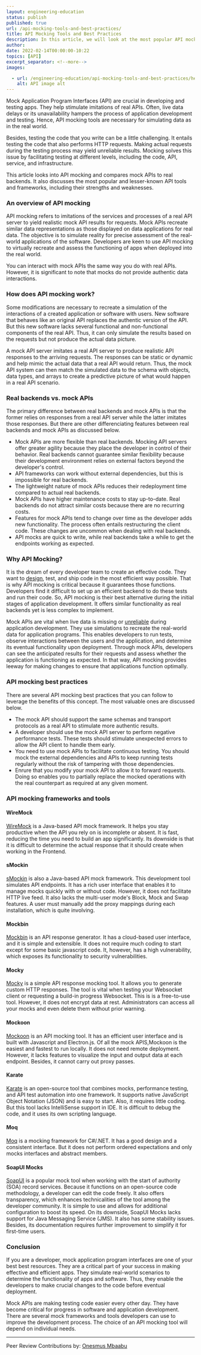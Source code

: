 ```yaml
---
layout: engineering-education
status: publish
published: true
url: /api-mocking-tools-and-best-practices/
title: API Mocking Tools and Best Practices
description: In this article, we will look at the most popular API mocking tools and frameworks. We will also go through the best practices for API mocking. 
author: 
date: 2022-02-14T00:00:00-10:22
topics: [API]
excerpt_separator: <!--more-->
images:

  - url: /engineering-education/api-mocking-tools-and-best-practices/hero.png
    alt: API image alt
---
```

Mock Application Program Interfaces (API) are crucial in developing and testing apps. They help stimulate imitations of real APIs. Often, live data delays or its unavailability hampers the process of application development and testing. Hence, API mocking tools are necessary for simulating data as in the real world.
<!--more-->
Besides, testing the code that you write can be a little challenging. It entails testing the code that also performs HTTP requests. Making actual requests during the testing process may yield unreliable results. Mocking solves this issue by facilitating testing at different levels, including the code, API, service, and infrastructure. 

This article looks into API mocking and compares mock APIs to real backends. It also discusses the most popular and lesser-known API tools and frameworks, including their strengths and weaknesses.

### An overview of API mocking
API mocking refers to imitations of the services and processes of a real API server to yield realistic mock API results for requests. Mock APIs recreate similar data representations as those displayed on data applications for real data. The objective is to simulate reality for precise assessment of the real-world applications of the software. Developers are keen to use API mocking to virtually recreate and assess the functioning of apps when deployed into the real world.

You can interact with mock APIs the same way you do with real APIs. However, it is significant to note that mocks do not provide authentic data interactions.

### How does API mocking work? 
Some modifications are necessary to recreate a simulation of the interactions of a created application or software with users. New software that behaves like an original API replaces the authentic version of the API. But this new software lacks several functional and non-functional components of the real API. Thus, it can only simulate the results based on the requests but not produce the actual data picture.

A mock API server imitates a real API server to produce realistic API responses to the arriving requests. The responses can be static or dynamic and help mimic the actual data that a real API would return. Thus, the mock API system can then match the simulated data to the schema with objects, data types, and arrays to create a predictive picture of what would happen in a real API scenario.

### Real backends vs. mock APIs
The primary difference between real backends and mock APIs is that the former relies on responses from a real API server while the latter imitates those responses. But there are other differenciating features between real backends and mock APIs as discussed below.

- Mock APIs are more flexible than real backends. Mocking API servers offer greater agility because they place the developer in control of their behavior. Real backends cannot guarantee similar flexibility because their development environment relies on external factors beyond the developer's control.
- API frameworks can work without external dependencies, but this is impossible for real backends.
- The lightweight nature of mock APIs reduces their redeployment time compared to actual real backends.
- Mock APIs have higher maintenance costs to stay up-to-date. Real backends do not attract similar costs because there are no recurring costs.
- Features for mock APIs tend to change over time as the developer adds new functionality. The process often entails restructuring the client code. These changes are uncommon when dealing with real backends.
- API mocks are quick to write, while real backends take a while to get the endpoints working as expected.

### Why API Mocking?
It is the dream of every developer team to create an effective code. They want to [design](https://rapidapi.com/blog/mock-api/), test, and ship code in the most efficient way possible. That is why API mocking is critical because it guarantees those functions. Developers find it difficult to set up an efficient backend to do these tests and run their code. So, API mocking is their best alternative during the initial stages of application development. It offers similar functionality as real backends yet is less complex to implement.

Mock APIs are vital when live data is missing or [unreliable](https://stoplight.io/mock-api-guide/basics/#) during application development. They use simulations to recreate the real-world data for application programs. This enables developers to run tests, observe interactions between the users and the application, and determine its eventual functionality upon deployment. Through mock APIs, developers can see the anticipated results for their requests and assess whether the application is functioning as expected. In that way, API mocking provides leeway for making changes to ensure that applications function optimally.

### API mocking best practices
There are several API mocking best practices that you can follow to leverage the benefits of this concept. The most valuable ones are discussed below. 

- The mock API should support the same schemas and transport protocols as a real API to stimulate more authentic results.
- A developer should use the mock API server to perform negative performance tests. These tests should stimulate unexpected errors to allow the API client to handle them early.
- You need to use mock APIs to facilitate continuous testing. You should mock the external dependencies and APIs to keep running tests regularly without the risk of tampering with those dependencies.
- Enrure that you modify your mock API to allow it to forward requests. Doing so enables you to partially replace the mocked operations with the real counterpart as required at any given moment.

### API mocking frameworks and tools

#### WireMock
[WireMock](http://wiremock.org/) is a Java-based API mock framework. It helps you stay productive when the API you rely on is incomplete or absent. It is fast, reducing the time you need to build an app significantly. Its downside is that it is difficult to determine the actual response that it should create when working in the Frontend.

#### sMockin
[sMockin](https://www.smockin.com/) is also a Java-based API mock framework. This development tool simulates API endpoints. It has a rich user interface that enables it to manage mocks quickly with or without code. However, it does not facilitate HTTP live feed. It also lacks the multi-user mode's Block, Mock and Swap features. A user must manually add the proxy mappings during each installation, which is quite involving.

#### Mockbin
[Mockbin](https://mockbin.org/) is an API response generator. It has a cloud-based user interface, and it is simple and extensible. It does not require much coding to start except for some basic javascript code. It, however, has a high vulnerability, which exposes its functionality to security vulnerabilities.

#### Mocky
[Mocky](https://designer.mocky.io/) is a simple API response mocking tool. It allows you to generate custom HTTP responses. The tool is vital when testing your Websocket client or requesting a build-in progress Websocket. This is is a free-to-use tool. However, it does not encrypt data at rest. Administrators can access all your mocks and even delete them without prior warning.

#### Mockoon
[Mockoon](https://mockoon.com/) is an API mocking tool. It has an efficient user interface and is built with Javascript and Electron.js. Of all the mock APIS,Mockoon is the easiest and fastest to run locally. It does not need remote deployment. However, it lacks features to visualize the input and output data at each endpoint. Besides, it cannot carry out proxy passes.

#### Karate
[Karate](https://github.com/intuit/karate/blob/master/karate-demo/src/test/java/mock/proxy/demo-mock.feature) is an open-source tool that combines mocks, performance testing, and API test automation into one framework. It supports native JavaScript Object Notation (JSON) and is easy to start. Also, it requires little coding. But this tool lacks IntelliSense support in IDE. It is difficult to debug the code, and it uses its own scripting language.

#### Moq
[Moq](https://github.com/moq/moq) is a mocking framework for C#/.NET. It has a good design and a consistent interface. But it does not perform ordered expectations and only mocks interfaces and abstract members.

#### SoapUI Mocks
[SoapUI](https://www.soapui.org/docs/soap-mocking/working-with-mockservices/) is a popular mock tool when working with the start of authority (SOA) record services. Because it functions on an open-source code methodology, a developer can edit the code freely. It also offers transparency, which enhances technicalities of the tool among the developer community. It is simple to use and allows for additional configuration to boost its speed. On its downside, SoapUI Mocks lacks support for Java Messaging Service (JMS). It also has some stability issues. Besides, its documentation requires further improvement to simplify it for first-time users.

### Conclusion
If you are a developer, mock application program interfaces are one of your best best resources. They are a critical part of your success in making effective and efficient apps. They simulate real-world scenarios to determine the functionality of apps and software. Thus, they enable the developers to make crucial changes to the code before eventual deployment.

Mock APIs are making testing code easier every other day. They have become critical for progress in software and application development. There are several mock frameworks and tools developers can use to improve the development process. The choice of an API mocking tool will depend on individual needs.

---
Peer Review Contributions by: [Onesmus Mbaabu](/engineering-education/authors/onesmus-mbaabu/)
